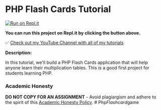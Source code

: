 # PHP Flash Cards Tutorial

[![Run on Repl.it](https://repl.it/badge/github/gitdagray/php_flash_cards)](https://repl.it/github/gitdagray/php_flash_cards)

**You can run this project on Repl.it by clicking the button above.**

✅ [Check out my YouTube Channel with all of my tutorials](https://www.youtube.com/DaveGrayTeachesCode).

**Description:**

In this tutorial, we'll build a PHP Flash Cards application that will help anyone learn their multiplication tables. This is a good first project for students learning PHP.

### Academic Honesty

**DO NOT COPY FOR AN ASSIGNMENT** - Avoid plagiargism and adhere to the spirit of this [Academic Honesty Policy](https://www.freecodecamp.org/news/academic-honesty-policy/).
#   P h p _ F l a s h c a r d _ g a m e  
 